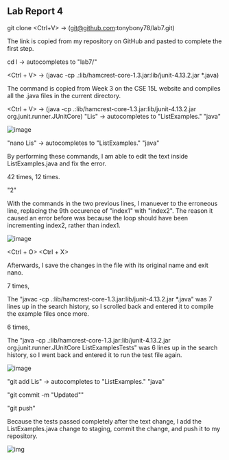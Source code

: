 ## Lab Report 4

git clone <Ctrl+V> -> (git@github.com:tonybony78/lab7.git) <enter>

The link is copied from my repository on GitHub and pasted to complete the first step.

cd l<tab> -> autocompletes to "lab7/" <enter>
  
<Ctrl + V> -> (javac -cp .:lib/hamcrest-core-1.3.jar:lib/junit-4.13.2.jar *.java) <enter>
 
The command is copied from Week 3 on the CSE 15L website and compiles all the .java files in the current directory.

<Ctrl + V> -> (java -cp .:lib/hamcrest-core-1.3.jar:lib/junit-4.13.2.jar org.junit.runner.JUnitCore) <space> 
"Lis"<tab> -> autocompletes to "ListExamples." <space> "java" <enter>
 
![image](https://user-images.githubusercontent.com/114378343/221395003-3019516e-c4aa-4435-864b-31e87c7a018a.png)
  
"nano Lis<tab>" -> autocompletes to "ListExamples." <space> "java" <enter>
  
By performing these commands, I am able to edit the text inside ListExamples.java and fix the error.

 <down> 42 times, <right> 12 times.
   
 <backspace> "2"
   
 With the commands in the two previous lines, I manuever to the erroneous line, replacing the 9th occurence of "index1" with "index2".
 The reason it caused an error before was because the loop should have been incrementing index2, rather than index1.

 ![image](https://cdn.discordapp.com/attachments/1064716019156930640/1079283154852008006/image.png)
  
 <Ctrl + O> <enter> <Ctrl + X>
   
 Afterwards, I save the changes in the file with its original name and exit nano.
   
 <up> 7 times, <enter>
   
 The "javac -cp .:lib/hamcrest-core-1.3.jar:lib/junit-4.13.2.jar *.java" was 7 lines up in the search history, so I scrolled back and entered it to compile the example files once more.
   
 <up> 6 times, <enter>
   
  The "java -cp .:lib/hamcrest-core-1.3.jar:lib/junit-4.13.2.jar org.junit.runner.JUnitCore ListExamplesTests" was 6 lines up in the search history, so I went back and entered it to run the test file again.
   
 ![image](https://user-images.githubusercontent.com/114378343/221395740-118bf178-8820-498d-b1ec-f422e888ed39.png)

 "git add Lis<tab>" -> autocompletes to "ListExamples." <space> "java" <enter>
   
 "git commit -m "Updated"" <enter>
   
 "git push" <enter>
  
  Because the tests passed completely after the text change, I add the ListExamples.java change to staging, commit the change, and push it to my repository.
  
  ![img](https://cdn.discordapp.com/attachments/1064716019156930640/1079290181586268270/image.png)
   
